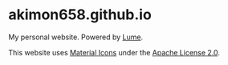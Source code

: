 # akimon658.github.io

My personal website.
Powered by [Lume](https://lume.land/).

This website uses [Material Icons](https://fonts.google.com/icons) under the [Apache License 2.0](https://www.apache.org/licenses/LICENSE-2.0.txt).
